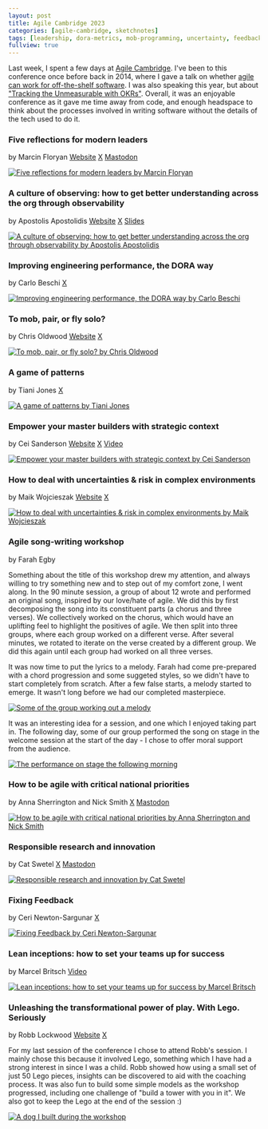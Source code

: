 ```yaml
---
layout: post
title: Agile Cambridge 2023
categories: [agile-cambridge, sketchnotes]
tags: [leadership, dora-metrics, mob-programming, uncertainty, feedback]
fullview: true
---
```


Last week, I spent a few days at [Agile Cambridge](https://agilecambridge.net). I've been to this conference once before back in 2014, where I gave a talk on whether [agile can work for off-the-shelf software](https://www.infoq.com/presentations/agile-off-the-shelf/). I was also speaking this year, but about ["Tracking the Unmeasurable with OKRs"](https://blog.adrianbanks.co.uk/agile-cambridge). Overall, it was an enjoyable conference as it gave me time away from code, and enough headspace to think about the processes involved in writing software without the details of the tech used to do it.


### Five reflections for modern leaders
by Marcin Floryan
<i class="fa fa-globe fa-lg"></i> [Website](https://marcin.floryan.pl)
<i class="fa fa-brands fa-x-twitter fa-lg"></i> [X](https://x.com/mfloryan)
<i class="fa fa-brands fa-mastodon fa-lg"></i> [Mastodon](https://mstdn.social/@mfloryan)

[![Five reflections for modern leaders by Marcin Floryan][1]][1]


### A culture of observing: how to get better understanding across the org through observability
by Apostolis Apostolidis
<i class="fa fa-globe fa-lg"></i> [Website](https://www.toli.io)
<i class="fa fa-brands fa-x-twitter fa-lg"></i> [X](https://x.com/apostolis09)
<i class="fa fa-brands fa-slideshare fa-lg"></i> [Slides](https://github.com/Apostolos-Daniel/slides/blob/main/2023-agile-cambridge/a-culture-of-observing.pdf)

[![A culture of observing: how to get better understanding across the org through observability by Apostolis Apostolidis][2]][2]


### Improving engineering performance, the DORA way
by Carlo Beschi
<i class="fa fa-brands fa-x-twitter fa-lg"></i> [X](https://x.com/carloz)

[![Improving engineering performance, the DORA way by Carlo Beschi][3]][3]


### To mob, pair, or fly solo?
by Chris Oldwood
<i class="fa fa-globe fa-lg"></i> [Website](https://chrisoldwood.blogspot.com)
<i class="fa fa-brands fa-x-twitter fa-lg"></i> [X](https://x.com/chrisoldwood)

[![To mob, pair, or fly solo? by Chris Oldwood][4]][4]


### A game of patterns
by Tiani Jones
<i class="fa fa-brands fa-x-twitter fa-lg"></i> [X](https://x.com/tiani_original)

[![A game of patterns by Tiani Jones][5]][5]


### Empower your master builders with strategic context
by Cei Sanderson
<i class="fa fa-globe fa-lg"></i> [Website]()
<i class="fa fa-brands fa-x-twitter fa-lg"></i> [X](https://x.com/ceiussandicus)
<i class="fa fa-brands fa-youtube fa-lg"></i> [Video](https://www.youtube.com/watch?v=U5F4Ogx7Fu8)

[![Empower your master builders with strategic context by Cei Sanderson][6]][6]


### How to deal with uncertainties & risk in complex environments
by Maik Wojcieszak
<i class="fa fa-globe fa-lg"></i> [Website](https://www.getnext-it.com/en/next-levelbusiness-agility/)
<i class="fa fa-brands fa-x-twitter fa-lg"></i> [X](https://x.com/tmlsoftware)

[![How to deal with uncertainties & risk in complex environments by Maik Wojcieszak][7]][7]


### Agile song-writing workshop
by Farah Egby

Something about the title of this workshop drew my attention, and always willing to try something new and to step out of my comfort zone, I went along. In the 90 minute session, a group of about 12 wrote and performed an original song, inspired by our love/hate of agile. We did this by first decomposing the song into its constituent parts (a chorus and three verses). We collectively worked on the chorus, which would have an uplifting feel to highlight the positives of agile. We then split into three groups, where each group worked on a different verse. After several minutes, we rotated to iterate on the verse created by a different group. We did this again until each group had worked on all three verses.

It was now time to put the lyrics to a melody. Farah had come pre-prepared with a chord progression and some suggeted styles, so we didn't have to start completely from scratch. After a few false starts, a melody started to emerge. It wasn't long before we had our completed masterpiece.

[![Some of the group working out a melody][8]][8]

It was an interesting idea for a session, and one which I enjoyed taking part in. The following day, some of our group performed the song on stage in the welcome session at the start of the day - I chose to offer moral support from the audience.

[![The performance on stage the following morning][9]][9]


### How to be agile with critical national priorities
by Anna Sherrington and Nick Smith
<i class="fa fa-brands fa-x-twitter fa-lg"></i> [X](https://x.com/twitrnick)
<i class="fa fa-brands fa-mastodon fa-lg"></i> [Mastodon](https://mastodon.me.uk/@mastonick)

[![How to be agile with critical national priorities by Anna Sherrington and Nick Smith][10]][10]


### Responsible research and innovation
by Cat Swetel
<i class="fa fa-brands fa-x-twitter fa-lg"></i> [X](https://x.com/CatSwetel)
<i class="fa fa-brands fa-mastodon fa-lg"></i> [Mastodon](https://mastodon.social/@CatSwetel)

[![Responsible research and innovation by Cat Swetel][11]][11]


### Fixing Feedback
by Ceri Newton-Sargunar
<i class="fa fa-brands fa-x-twitter fa-lg"></i> [X](https://x.com/HotCupOfTeaPls)

[![Fixing Feedback by Ceri Newton-Sargunar][12]][12]


### Lean inceptions: how to set your teams up for success
by Marcel Britsch
<i class="fa fa-vimeo fa-lg"></i> [Video](https://vimeo.com/738990352)

[![Lean inceptions: how to set your teams up for success by Marcel Britsch][13]][13]


### Unleashing the transformational power of play. With Lego. Seriously
by Robb Lockwood
<i class="fa fa-globe fa-lg"></i> [Website](https://www.atticushunter.co.uk)
<i class="fa fa-brands fa-x-twitter fa-lg"></i> [X](https://x.com/robblockwood)

For my last session of the conference I chose to attend Robb's session. I mainly chose this because it involved Lego, something which I have had a strong interest in since I was a child. Robb showed how using a small set of just 50 Lego pieces, insights can be discovered to aid with the coaching process. It was also fun to build some simple models as the workshop progressed, including one challenge of "build a tower with you in it". We also got to keep the Lego at the end of the session :)

[![A dog I built during the workshop][14]][14]


  [1]: /assets/media/images/2023/10/five-reflections-for-modern-leaders-marcin-floryan.jpg#img-sketchnote
  [2]: /assets/media/images/2023/10/a-culture-of-observing-how-to-get-better-understanding-across-the-org-through-observability-apostolis-apostolidis.jpg#img-sketchnote
  [3]: /assets/media/images/2023/10/improving-engineering-performance-the-dora-way-carlo-beschi.jpg#img-sketchnote
  [4]: /assets/media/images/2023/10/to-mob-pair-or-fly-solo-chris-oldwood.jpg#img-sketchnote
  [5]: /assets/media/images/2023/10/a-game-of-patterns-tiani-jones.jpg#img-sketchnote
  [6]: /assets/media/images/2023/10/empower-your-master-builders-with-strategic-context-cei-sanderson.jpg#img-sketchnote
  [7]: /assets/media/images/2023/10/how-to-deal-with-uncertainties-and-risk-in-complex-environments-maik-wojcieszak.jpg#img-sketchnote
  [8]: /assets/media/images/2023/10/agile-song-rehearsal.jpg#img-sketchnote
  [9]: /assets/media/images/2023/10/agile-song-performance.jpg#img-sketchnote
  [10]: /assets/media/images/2023/10/how-to-be-agile-with-critical-national-priorities-anna-sherrington-nick-smith.jpg#img-sketchnote
  [11]: /assets/media/images/2023/10/responsible-research-and-innovation-cat-swetel.jpg#img-sketchnote
  [12]: /assets/media/images/2023/10/fixing-feedback-ceri-newton-sargunar.jpg#img-sketchnote
  [13]: /assets/media/images/2023/10/lean-inceptions-how-to-set-your-teams-up-for-success-marcel-britsch.jpg#img-sketchnote
  [14]: /assets/media/images/2023/10/norman-the-lego-dog.jpg#img-sketchnote
